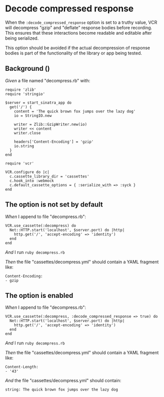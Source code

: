 # Decode compressed response

When the `:decode_compressed_response` option is set to a truthy value, VCR
  will decompress "gzip" and "deflate" response bodies before recording.  This
  ensures that these interactions become readable and editable after being
  serialized.

  This option should be avoided if the actual decompression of response bodies
  is part of the functionality of the library or app being tested.

## Background ()

_Given_ a file named "decompress.rb" with:

```
require 'zlib'
require 'stringio'

$server = start_sinatra_app do
  get('/') {
    content = 'The quick brown fox jumps over the lazy dog'
    io = StringIO.new

    writer = Zlib::GzipWriter.new(io)
    writer << content
    writer.close

    headers['Content-Encoding'] = 'gzip'
    io.string
  }
end

require 'vcr'

VCR.configure do |c|
  c.cassette_library_dir = 'cassettes'
  c.hook_into :webmock
  c.default_cassette_options = { :serialize_with => :syck }
end
```

## The option is not set by default

_When_ I append to file "decompress.rb":

```
VCR.use_cassette(:decompress) do
  Net::HTTP.start('localhost', $server.port) do |http|
    http.get('/', 'accept-encoding' => 'identity')
  end
end
```

_And_ I run `ruby decompress.rb`

_Then_ the file "cassettes/decompress.yml" should contain a YAML fragment like:

```
Content-Encoding:
- gzip
```

## The option is enabled

_When_ I append to file "decompress.rb":

```
VCR.use_cassette(:decompress, :decode_compressed_response => true) do
  Net::HTTP.start('localhost', $server.port) do |http|
    http.get('/', 'accept-encoding' => 'identity')
  end
end
```

_And_ I run `ruby decompress.rb`

_Then_ the file "cassettes/decompress.yml" should contain a YAML fragment like:

```
Content-Length:
- '43'
```

_And_ the file "cassettes/decompress.yml" should contain:

```
string: The quick brown fox jumps over the lazy dog
```
